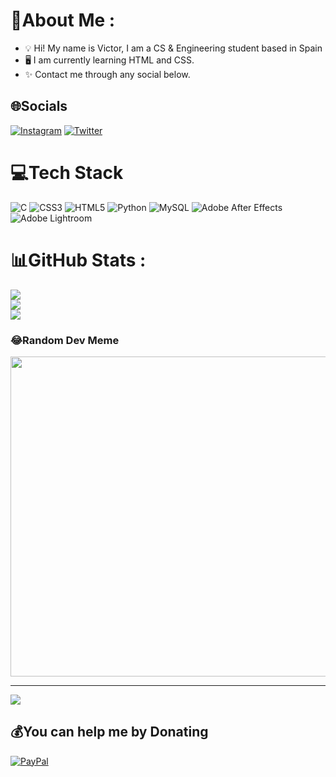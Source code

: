 # 💫About Me :
- 💡 Hi! My name is Victor, I am a CS & Engineering student based in Spain
- 🖥 I am currently learning HTML and CSS.
- ✨ Contact me through any social below.

## 🌐Socials
[![Instagram](https://img.shields.io/badge/Instagram-%23E4405F.svg?logo=Instagram&logoColor=white)](https://instagram.com/victorvalchez) [![Twitter](https://img.shields.io/badge/Twitter-%231DA1F2.svg?logo=Twitter&logoColor=white)](https://twitter.com/victorvalchez) 

# 💻Tech Stack
![C](https://img.shields.io/badge/c-%2300599C.svg?style=for-the-badge&logo=c&logoColor=white) ![CSS3](https://img.shields.io/badge/css3-%231572B6.svg?style=for-the-badge&logo=css3&logoColor=white) ![HTML5](https://img.shields.io/badge/html5-%23E34F26.svg?style=for-the-badge&logo=html5&logoColor=white) ![Python](https://img.shields.io/badge/python-3670A0?style=for-the-badge&logo=python&logoColor=ffdd54) ![MySQL](https://img.shields.io/badge/mysql-%2300f.svg?style=for-the-badge&logo=mysql&logoColor=white) ![Adobe After Effects](https://img.shields.io/badge/Adobe%20After%20Effects-9999FF.svg?style=for-the-badge&logo=Adobe%20After%20Effects&logoColor=white) ![Adobe Lightroom](https://img.shields.io/badge/Adobe%20Lightroom-31A8FF.svg?style=for-the-badge&logo=Adobe%20Lightroom&logoColor=white)
# 📊GitHub Stats :
![](https://github-readme-stats.vercel.app/api?username=victorvalchez&theme=vue&hide_border=true&include_all_commits=false&count_private=true)<br/>
![](https://github-readme-streak-stats.herokuapp.com/?user=victorvalchez&theme=vue&hide_border=true)<br/>
![](https://github-readme-stats.vercel.app/api/top-langs/?username=victorvalchez&theme=vue&hide_border=true&include_all_commits=false&count_private=true&layout=compact)

### 😂Random Dev Meme
<img src="https://random-memer.herokuapp.com/" width="512px"/>

---
[![](https://visitcount.itsvg.in/api?id=victorvalchez&icon=4&color=1)](https://visitcount.itsvg.in)

  ## 💰You can help me by Donating
  [![PayPal](https://img.shields.io/badge/PayPal-00457C?style=for-the-badge&logo=paypal&logoColor=white)](https://paypal.me/victorvalchez) 
  
